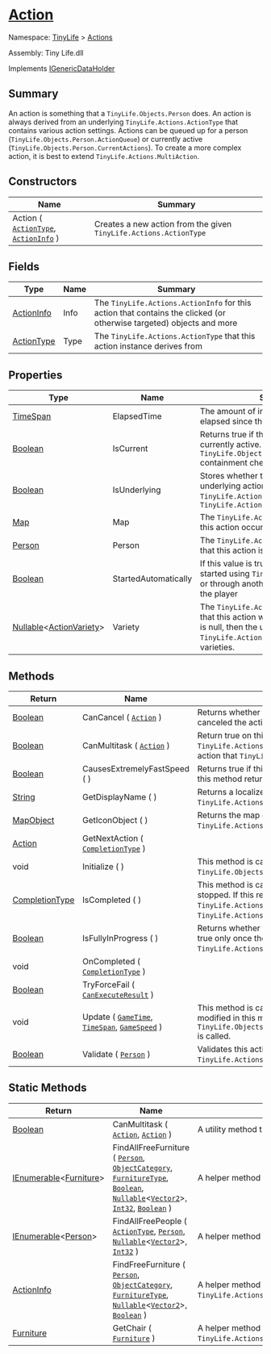 # [Action](./Action.md)

Namespace: [TinyLife]() > [Actions]()

Assembly: Tiny Life.dll

Implements [IGenericDataHolder](./Action.md)

## Summary
An action is something that a `TinyLife.Objects.Person` does.  An action is always derived from an underlying `TinyLife.Actions.ActionType` that contains various action settings.  Actions can be queued up for a person (`TinyLife.Objects.Person.ActionQueue`) or currently active (`TinyLife.Objects.Person.CurrentActions`).  To create a more complex action, it is best to extend `TinyLife.Actions.MultiAction`.

## Constructors

| Name | Summary | 
| --- | --- | 
| Action ( [`ActionType`](./ActionType.md), [`ActionInfo`](./ActionInfo.md) ) | Creates a new action from the given `TinyLife.Actions.ActionType` | 


## Fields

| Type | Name | Summary | 
| --- | --- | --- | 
| [ActionInfo](./ActionInfo.md) | Info | The `TinyLife.Actions.ActionInfo` for this action that contains the clicked (or otherwise targeted) objects and more | 
| [ActionType](./ActionType.md) | Type | The `TinyLife.Actions.ActionType` that this action instance derives from | 


## Properties

| Type | Name | Summary | 
| --- | --- | --- | 
| [TimeSpan](https://docs.microsoft.com/en-us/dotnet/api/System.TimeSpan) | ElapsedTime | The amount of in-game time that has elapsed since this action has started | 
| [Boolean](https://docs.microsoft.com/en-us/dotnet/api/System.Boolean) | IsCurrent | Returns true if this action instance is currently active.  This is a shorthand for a `TinyLife.Objects.Person.CurrentActions` containment check. | 
| [Boolean](https://docs.microsoft.com/en-us/dotnet/api/System.Boolean) | IsUnderlying | Stores whether this action is an underlying action of either a `TinyLife.Actions.MultiAction` or a `TinyLife.Actions.UnderlyingAction` | 
| [Map](./../World/Map.md) | Map | The `TinyLife.Actions.Action.Map` that this action occurs on | 
| [Person](./../Objects/Person.md) | Person | The `TinyLife.Actions.Action.Person` that this action is being executed by | 
| [Boolean](https://docs.microsoft.com/en-us/dotnet/api/System.Boolean) | StartedAutomatically | If this value is true, this action was started using `TinyLife.Objects.PersonAi` or through another action rather than by the player | 
| [Nullable](https://docs.microsoft.com/en-us/dotnet/api/System.Nullable-1)\<[ActionVariety](./ActionVariety.md)> | Variety | The `TinyLife.Actions.ActionVariety` that this action was initialized with.  If this is null, then the underlying `TinyLife.Actions.ActionType` has no varieties. | 


## Methods

| Return | Name | Summary | 
| --- | --- | --- | 
| [Boolean](https://docs.microsoft.com/en-us/dotnet/api/System.Boolean) | CanCancel ( [`Action`](./Action.md) ) | Returns whether or not this action can be canceled by the given outside source.  Note that the outside source can be null, and if it is, it means that the player canceled the action manually.  By default, actions can only be canceled if the `` is null. | 
| [Boolean](https://docs.microsoft.com/en-us/dotnet/api/System.Boolean) | CanMultitask ( [`Action`](./Action.md) ) | Return true on this method if this action can be multi-tasked along with the passed `TinyLife.Actions.Action`.  To actually check this property, `TinyLife.Actions.Action.CanMultitask(TinyLife.Actions.Action,TinyLife.Actions.Action)` should be used as it compares both objects.  A multi-tasking is an action that `TinyLife.Actions.Action.IsCurrent` along with another action.  By default, multi-tasking is disallowed for any action. | 
| [Boolean](https://docs.microsoft.com/en-us/dotnet/api/System.Boolean) | CausesExtremelyFastSpeed (  ) | Returns true if this action, while it `TinyLife.Actions.Action.IsCurrent`, should cause the `TinyLife.GameSpeed.ExtremelyFast` speed to be available.  By default, this method returns false. | 
| [String](https://docs.microsoft.com/en-us/dotnet/api/System.String) | GetDisplayName (  ) | Returns a localized string that explains this action in short.  By default, this method returns `TinyLife.Actions.ActionType.GetDisplayName(TinyLife.Actions.ActionInfo)`. | 
| [MapObject](./../Objects/MapObject.md) | GetIconObject (  ) | Returns the map object that is displayed in the action queue in the top left of the screen.  Note that this value is ignored if this action's type has a `TinyLife.Actions.ActionType.TypeSettings.Texture`.  By default, the `TinyLife.Actions.ActionInfo.GetActionObject``1` is returned. | 
| [Action](./Action.md) | GetNextAction ( [`CompletionType`](./Action.md) ) |  | 
| void | Initialize (  ) | This method is called when the action is first started by a `TinyLife.Actions.Action.Person`.  Note that it is not called when the action gets added to the `TinyLife.Objects.Person.ActionQueue`, but when it is moved to `TinyLife.Objects.Person.CurrentActions`. | 
| [CompletionType](./Action.md) | IsCompleted (  ) | This method is called every update frame by a `TinyLife.Actions.Action.Person` if this action `TinyLife.Actions.Action.IsCurrent` to check if it should be stopped.  If this returns a result other than `TinyLife.Actions.Action.CompletionType.Completed`, `TinyLife.Actions.Action.OnCompleted(TinyLife.Actions.Action.CompletionType)` will be called and the action is stopped.  By default, only `TinyLife.Actions.Action.ForceFail` modifies the completion type, otherwise `TinyLife.Actions.Action.CompletionType.Active` is returned. | 
| [Boolean](https://docs.microsoft.com/en-us/dotnet/api/System.Boolean) | IsFullyInProgress (  ) | Returns whether this action is currently "properly" in progress.  This is used by `TinyLife.Actions.MultiAction` and `TinyLife.Actions.SocialAction` and returns true only once the first actions are completed or the conversation has started, respectively.  By default, this method returns true if `TinyLife.Actions.Action.GetInProgressTime` is greater than `System.TimeSpan.Zero`. | 
| void | OnCompleted ( [`CompletionType`](./Action.md) ) |  | 
| [Boolean](https://docs.microsoft.com/en-us/dotnet/api/System.Boolean) | TryForceFail ( [`CanExecuteResult`](./Action.md) ) |  | 
| void | Update ( [`GameTime`](./Action.md), [`TimeSpan`](https://docs.microsoft.com/en-us/dotnet/api/System.TimeSpan), [`GameSpeed`](./../GameSpeed.md) ) | This method is called every update frame if this action `TinyLife.Actions.Action.IsCurrent`.  By default, only the `TinyLife.Actions.Action.ElapsedTime` is modified in this method and `TinyLife.Objects.MapObject.ActionUpdate(TinyLife.Actions.Action,Microsoft.Xna.Framework.GameTime,System.TimeSpan,TinyLife.GameSpeed,System.Boolean)` is called. | 
| [Boolean](https://docs.microsoft.com/en-us/dotnet/api/System.Boolean) | Validate ( [`Person`](./../Objects/Person.md) ) | Validates this action's data.  This is called when a map is loaded from disk.  When returning false on this method, the action is removed from the `TinyLife.Actions.Action.Person`. | 


## Static Methods

| Return | Name | Summary | 
| --- | --- | --- | 
| [Boolean](https://docs.microsoft.com/en-us/dotnet/api/System.Boolean) | CanMultitask ( [`Action`](./Action.md), [`Action`](./Action.md) ) | A utility method that can be used whether the two `TinyLife.Actions.Action` instances can currently be invoked together.  Internally, this checks if both actions return true on `TinyLife.Actions.Action.CanMultitask(TinyLife.Actions.Action)`. | 
| [IEnumerable](https://docs.microsoft.com/en-us/dotnet/api/System.Collections.Generic.IEnumerable-1)\<[Furniture](./../Objects/Furniture.md)> | FindAllFreeFurniture ( [`Person`](./../Objects/Person.md), [`ObjectCategory`](./../Objects/ObjectCategory.md), [`FurnitureType`](./../Objects/FurnitureType.md), [`Boolean`](https://docs.microsoft.com/en-us/dotnet/api/System.Boolean), [`Nullable`](https://docs.microsoft.com/en-us/dotnet/api/System.Nullable-1)\<[`Vector2`](./Action.md)>, [`Int32`](https://docs.microsoft.com/en-us/dotnet/api/System.Int32), [`Boolean`](https://docs.microsoft.com/en-us/dotnet/api/System.Boolean) ) | A helper method to find a set of all `TinyLife.Objects.Furniture` instances that are currently valid for interaction with the passed `TinyLife.Actions.Action.Person` | 
| [IEnumerable](https://docs.microsoft.com/en-us/dotnet/api/System.Collections.Generic.IEnumerable-1)\<[Person](./../Objects/Person.md)> | FindAllFreePeople ( [`ActionType`](./ActionType.md), [`Person`](./../Objects/Person.md), [`Nullable`](https://docs.microsoft.com/en-us/dotnet/api/System.Nullable-1)\<[`Vector2`](./Action.md)>, [`Int32`](https://docs.microsoft.com/en-us/dotnet/api/System.Int32) ) | A helper method to find a set of all `TinyLife.Actions.Action.Person` instances that are currently valid for interaction with the passed `TinyLife.Actions.Action.Person` | 
| [ActionInfo](./ActionInfo.md) | FindFreeFurniture ( [`Person`](./../Objects/Person.md), [`ObjectCategory`](./../Objects/ObjectCategory.md), [`FurnitureType`](./../Objects/FurnitureType.md), [`Nullable`](https://docs.microsoft.com/en-us/dotnet/api/System.Nullable-1)\<[`Vector2`](./Action.md)>, [`Boolean`](https://docs.microsoft.com/en-us/dotnet/api/System.Boolean) ) | A helper method to find the best `TinyLife.Objects.Furniture` instance to interact with based on the given data.  Note that this method always returns a `TinyLife.Actions.ActionInfo` related to the first result from `TinyLife.Actions.Action.FindAllFreeFurniture(TinyLife.Objects.Person,TinyLife.Objects.ObjectCategory,TinyLife.Objects.FurnitureType,System.Boolean,System.Nullable{Microsoft.Xna.Framework.Vector2},System.Int32,System.Boolean)`. | 
| [Furniture](./../Objects/Furniture.md) | GetChair ( [`Furniture`](./../Objects/Furniture.md) ) | A helper method that returns a `TinyLife.Objects.Furniture` with the `TinyLife.Objects.ObjectCategory.Chair` category that is closest to the given object which is on a desk or table.  The furniture returned is the one that the person should `TinyLife.Actions.Action.Sit(TinyLife.Objects.Furniture,TinyLife.GameSpeed)` on when interacting with the passed ``. | 


